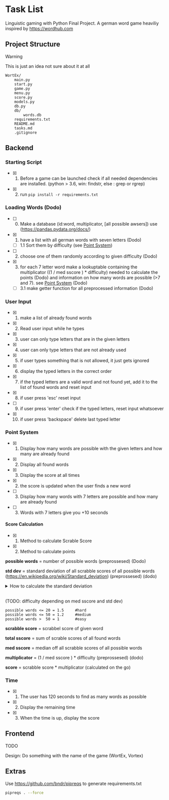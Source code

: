 # Task List

Linguistic gaming with Python Final Project. A german word game heaviliy inspired by https://wordhub.com

## Project Structure

> [!WARNING]  
> This is just an idea not sure about it at all

```
WortEx/
    main.py
    start.py
    game.py
    menu.py
    score.py
    models.py
    db.py
    db/
        words.db
    requirements.txt
    README.md
    tasks.md
    .gitignore
```


## Backend

### Starting Script

- [x] 1. Before a game can be launched check if all needed dependencies are installed. (python > 3.6, win: findstr, else : grep or rgrep)

- [x] 2. run `pip install -r requirements.txt`

### Loading Words (Dodo)

- [ ] 0. Make a database (id:word, multiplicator, [all possible awsers]) use (https://pandas.pydata.org/docs/) 

- [x] 1. have a list with all german words with seven letters (Dodo)
  - [ ] 1.1 Sort them by difficulty (see [Point System](/tasks.md#point-system))

- [ ] 2. choose one of them randomly according to given difficulty (Dodo)

- [x] 3. for each 7 letter word make a lookuptable containing the multiplicator ((1 / med sscore ) * difficulty) needed to calculate the points (Dodo) and information on how many words are possible (>7 and 7). see [Point System](/tasks.md#point-system) (Dodo)
  - [ ] 3.1 make getter function for all preprocessed information (Dodo)

### User Input

- [x] 1. make a list of already found words

- [x] 2. Read user input while he types

- [x] 3. user can only type letters that are in the given letters

- [x] 4. user can only type letters that are not already used

- [x] 5. if user types something that is not allowed, it just gets ignored

- [x] 6. display the typed letters in the correct order

- [x] 7. if the typed letters are a valid word and not found yet, add it to the list of found words and reset input

- [x] 8. if user press 'esc' reset input

- [ ] 9. if user press 'enter' check if the typed letters, reset input whatsoever

- [x] 10. if user press 'backspace' delete last typed letter

### Point System

- [x] 1. Display how many words are possible with the given letters and how many are already found 

- [x] 2. Display all found words

- [x] 3. Display the score at all times

- [x] 2. the score is updated when the user finds a new word

- [ ] 3. Display how many words with 7 letters are possible and how many are already found

- [ ] 3. Words with 7 letters give you +10 seconds

#### Score Calculation

- [x] 1. Method to calculate Scrable Score 

- [x] 2. Method to calculate points 

**possible words** = number of possible words (preprossesed) (Dodo)

**std dev** = standard deviation of all scrabble scores of all possible words (https://en.wikipedia.org/wiki/Standard_deviation) (preprossesed) (dodo)


<details>
<summary>How to calculate the standard deviation</summary>
<br>

1. Calculate the Mean (Average):

$$\text{Mean} (\bar{x}) = \frac{\text{Sum of all values}}{\text{Number of values}}$$

2. Calculate the Deviations:

$$\text{Deviation from Mean} = \text{Value} - \text{Mean}$$

3. Square the Deviations:

$$\text{Squared Deviation} = (\text{Deviation from Mean})^2$$

4. Calculate the Variance:

$$\text{Variance} (\sigma^2) = \frac{\text{Sum of Squared Deviations}}{\text{Number of values}}$$

5. Calculate the Standard Deviation:

$$\text{Standard Deviation} (\sigma) = \sqrt{\text{Variance}}$$

In summary:

$$\sigma = \sqrt{\frac{\sum{(x - \bar{x})^2}}{N}}$$

where $\sigma$ is the standard deviation, $x$ is each individual value, $\bar{x}$ is the mean, and $N$ is the number of values.

If working with a sample, use the sample standard deviation formula, involving dividing by $N-1$ to correct for bias in the estimation of the population variance.

</details>
<br>

(TODO: difficulty depending on med sscore and std dev)
```
possible words <= 20 = 1.5     #hard
possible words <= 50 = 1.2     #medium
possible words >  50 = 1       #easy 
```

**scrabble score** = scrabbel score of given word

**total sscore** = sum of scrable scores of all found words

**med sscore** = median off all scrabble scores of all possible words

**multiplicator** = (1 / med sscore ) * difficulty (preprossesed) (dodo)

**score** = scrabble score * multiplicator (calculated on the go)

### Time

- [x] 1. The user has 120 seconds to find as many words as possible

- [x] 2. Display the remaining time

- [x] 3. When the time is up, display the score

## Frontend

TODO

Design: Do something with the name of the game (WortEx, Vortex)

## Extras

Use https://github.com/bndr/pipreqs to generate requirements.txt

```bash
pipreqs . --force
```
